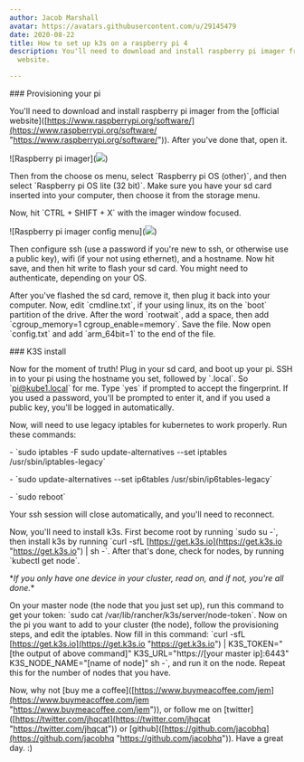 ```yaml
---
author: Jacob Marshall
avatar: https://avatars.githubusercontent.com/u/29145479
date: 2020-08-22
title: How to set up k3s on a raspberry pi 4
description: You'll need to download and install raspberry pi imager from the official
  website.

---
```

\### Provisioning your pi

You'll need to download and install raspberry pi imager from the \[official website\]([https://www.raspberrypi.org/software/](https://www.raspberrypi.org/software/ "https://www.raspberrypi.org/software/")). After you've done that, open it.

!\[Raspberry pi imager\](![](https://dev-to-uploads.s3.amazonaws.com/uploads/articles/ya02ovut0aej9nsnl8cs.png))

Then from the choose os menu, select \`Raspberry pi OS (other)\`, and then select \`Raspberry pi OS lite (32 bit)\`. Make sure you have your sd card inserted into your computer, then choose it from the storage menu.

Now, hit \`CTRL + SHIFT + X\` with the imager window focused.

!\[Raspberry pi imager config menu\](![](https://dev-to-uploads.s3.amazonaws.com/uploads/articles/av0ox33s18xkjt1p05ej.png))

Then configure ssh (use a password if you're new to ssh, or otherwise use a public key), wifi (if your not using ethernet), and a hostname. Now hit save, and then hit write to flash your sd card. You might need to authenticate, depending on your OS.

After you've flashed the sd card, remove it, then plug it back into your computer. Now, edit \`cmdline.txt\`, if your using linux, its on the \`boot\` partition of the drive. After the word \`rootwait\`, add a space, then add \`cgroup_memory=1 cgroup_enable=memory\`. Save the file. Now open \`config.txt\` and add \`arm_64bit=1\` to the end of the file.

\### K3S install

Now for the moment of truth! Plug in your sd card, and boot up your pi. SSH in to your pi using the hostname you set, followed by \`.local\`. So \`pi@kube1.local\` for me. Type \`yes\` if prompted to accept the fingerprint. If you used a password, you'll be prompted to enter it, and if you used a public key, you'll be logged in automatically.

Now, will need to use legacy iptables for kubernetes to work properly. Run these commands:

\- \`sudo iptables -F sudo update-alternatives --set iptables /usr/sbin/iptables-legacy\`

\- \`sudo update-alternatives --set ip6tables /usr/sbin/ip6tables-legacy\`

\- \`sudo reboot\`

Your ssh session will close automatically, and you'll need to reconnect. 

Now, you'll need to install k3s. First become root by running \`sudo su -\`, then install k3s by running \`curl -sfL [https://get.k3s.io](https://get.k3s.io "https://get.k3s.io") | sh -\`. After that's done, check for nodes, by running \`kubectl get node\`.

\**If you only have one device in your cluster, read on, and if not, you're all done.**

On your master node (the node that you just set up), run this command to get your token: \`sudo cat /var/lib/rancher/k3s/server/node-token\`. Now on the pi you want to add to your cluster (the node), follow the provisioning steps, and edit the iptables. Now fill in this command: \`curl -sfL [https://get.k3s.io](https://get.k3s.io "https://get.k3s.io") | K3S_TOKEN="\[the output of above command\]" K3S_URL="https://\[your master ip\]:6443" K3S_NODE_NAME="\[name of node\]" sh -\`, and run it on the node. Repeat this for the number of nodes that you have.

Now, why not \[buy me a coffee\]([https://www.buymeacoffee.com/jem](https://www.buymeacoffee.com/jem "https://www.buymeacoffee.com/jem")), or follow me on \[twitter\]([https://twitter.com/jhqcat](https://twitter.com/jhqcat "https://twitter.com/jhqcat")) or \[github\]([https://github.com/jacobhq](https://github.com/jacobhq "https://github.com/jacobhq")). Have a great day. :)